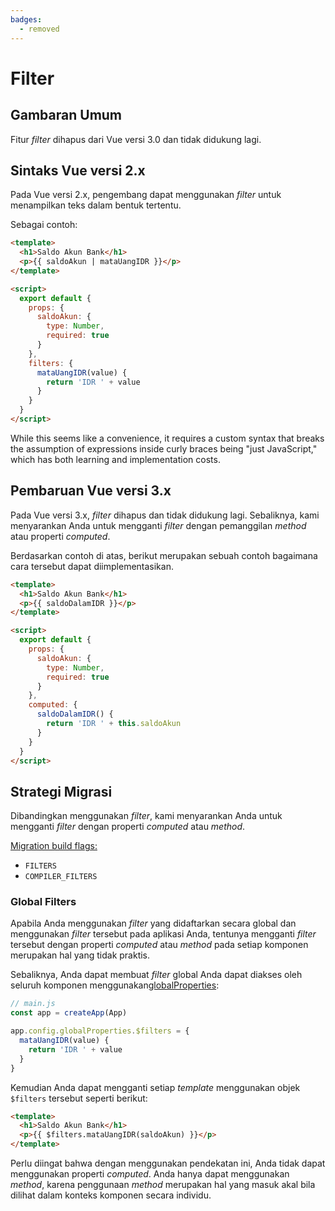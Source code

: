 ```yaml
---
badges:
  - removed
---
```


# Filter <MigrationBadges :badges="$frontmatter.badges" />

## Gambaran Umum

Fitur _filter_ dihapus dari Vue versi 3.0 dan tidak didukung lagi.

## Sintaks Vue versi 2.x

Pada Vue versi 2.x, pengembang dapat menggunakan _filter_ untuk menampilkan teks dalam bentuk tertentu.

Sebagai contoh:

```html
<template>
  <h1>Saldo Akun Bank</h1>
  <p>{{ saldoAkun | mataUangIDR }}</p>
</template>

<script>
  export default {
    props: {
      saldoAkun: {
        type: Number,
        required: true
      }
    },
    filters: {
      mataUangIDR(value) {
        return 'IDR ' + value
      }
    }
  }
</script>
```

While this seems like a convenience, it requires a custom syntax that breaks the assumption of expressions inside curly braces being "just JavaScript," which has both learning and implementation costs.

## Pembaruan Vue versi 3.x

Pada Vue versi 3.x, _filter_ dihapus dan tidak didukung lagi. Sebaliknya, kami menyarankan Anda untuk mengganti _filter_ dengan pemanggilan _method_ atau properti _computed_.

Berdasarkan contoh di atas, berikut merupakan sebuah contoh bagaimana cara tersebut dapat diimplementasikan.

```html
<template>
  <h1>Saldo Akun Bank</h1>
  <p>{{ saldoDalamIDR }}</p>
</template>

<script>
  export default {
    props: {
      saldoAkun: {
        type: Number,
        required: true
      }
    },
    computed: {
      saldoDalamIDR() {
        return 'IDR ' + this.saldoAkun
      }
    }
  }
</script>
```

## Strategi Migrasi

Dibandingkan menggunakan _filter_, kami menyarankan Anda untuk mengganti _filter_ dengan properti _computed_ atau _method_.

[Migration build flags:](migration-build.html#compat-configuration)

- `FILTERS`
- `COMPILER_FILTERS`

### Global Filters

Apabila Anda menggunakan _filter_ yang didaftarkan secara global dan menggunakan _filter_ tersebut pada aplikasi Anda, tentunya mengganti _filter_ tersebut dengan properti _computed_ atau _method_ pada setiap komponen merupakan hal yang tidak praktis.

Sebaliknya, Anda dapat membuat _filter_ global Anda dapat diakses oleh seluruh komponen menggunakan[globalProperties](../../api/application-config.html#globalproperties):

```js
// main.js
const app = createApp(App)

app.config.globalProperties.$filters = {
  mataUangIDR(value) {
    return 'IDR ' + value
  }
}
```

Kemudian Anda dapat mengganti setiap _template_ menggunakan objek `$filters` tersebut seperti berikut:

```html
<template>
  <h1>Saldo Akun Bank</h1>
  <p>{{ $filters.mataUangIDR(saldoAkun) }}</p>
</template>
```

Perlu diingat bahwa dengan menggunakan pendekatan ini, Anda tidak dapat menggunakan properti _computed_.
Anda hanya dapat menggunakan _method_, karena penggunaan _method_ merupakan hal yang masuk akal bila dilihat dalam konteks komponen secara individu.
